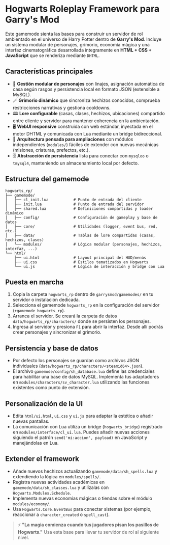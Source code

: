 # Hogwarts Roleplay Framework para Garry's Mod

Este gamemode sienta las bases para construir un servidor de rol ambientado en el universo de Harry Potter dentro de **Garry's Mod**. Incluye un sistema modular de personajes, grimorio, economía mágica y una interfaz cinematográfica desarrollada íntegramente en **HTML + CSS + JavaScript** que se renderiza mediante `DHTML`.

## Características principales

- 🧙 **Gestión modular de personajes** con linajes, asignación automática de casa según rasgos y persistencia local en formato JSON (extensible a MySQL).
- 🪄 **Grimorio dinámico** que sincroniza hechizos conocidos, comprueba restricciones narrativas y gestiona cooldowns.
- 🕮 **Lore configurable** (casas, clases, hechizos, ubicaciones) compartido entre cliente y servidor para mantener coherencia en la ambientación.
- 🖥️ **WebUI responsive** construida con web estándar, inyectada en el motor DHTML y comunicada con Lua mediante un bridge bidireccional.
- 🧩 **Arquitectura pensada para ampliaciones** con módulos independientes (`modules/`) fáciles de extender con nuevas mecánicas (misiones, criaturas, prefectos, etc.).
- 🗄️ **Abstracción de persistencia** lista para conectar con `mysqloo` o `tmysql4`, manteniendo un almacenamiento local por defecto.

## Estructura del gamemode

```
hogwarts_rp/
├── gamemode/
│   ├── cl_init.lua           # Punto de entrada del cliente
│   ├── init.lua              # Punto de entrada del servidor
│   ├── shared.lua            # Definiciones compartidas y loader dinámico
│   ├── config/               # Configuración de gameplay y base de datos
│   ├── core/                 # Utilidades (logger, event bus, red, etc.)
│   ├── data/                 # Tablas de lore compartidas (casas, hechizos, clases)
│   └── modules/              # Lógica modular (personajes, hechizos, interfaz, ...)
└── html/
    ├── ui.html               # Layout principal del HUD/menús
    ├── ui.css                # Estilos tematizados en Hogwarts
    └── ui.js                 # Lógica de interacción y bridge con Lua
```

## Puesta en marcha

1. Copia la carpeta `hogwarts_rp` dentro de `garrysmod/gamemodes/` en tu servidor o instalación dedicada.
2. Selecciona el gamemode `hogwarts_rp` en la configuración del servidor (`+gamemode hogwarts_rp`).
3. Arranca el servidor. Se creará la carpeta de datos `data/hogwarts_rp/characters/` donde se persisten los personajes.
4. Ingresa al servidor y presiona `F1` para abrir la interfaz. Desde allí podrás crear personajes y sincronizar el grimorio.

## Persistencia y base de datos

- Por defecto los personajes se guardan como archivos JSON individuales (`data/hogwarts_rp/characters/<steamid64>.json`).
- El archivo `gamemode/config/sh_database.lua` define las credenciales para habilitar una base de datos MySQL. Implementa tus adaptadores en `modules/characters/sv_character.lua` utilizando las funciones existentes como punto de extensión.

## Personalización de la UI

- Edita `html/ui.html`, `ui.css` y `ui.js` para adaptar la estética o añadir nuevas pantallas.
- La comunicación con Lua utiliza un bridge (`hogwarts_bridge`) registrado en `modules/interface/cl_ui.lua`. Puedes añadir nuevas acciones siguiendo el patrón `send('mi:accion', payload)` en JavaScript y manejándolas en Lua.

## Extender el framework

- Añade nuevos hechizos actualizando `gamemode/data/sh_spells.lua` y extendiendo la lógica en `modules/spells/`.
- Registra nuevas actividades académicas en `gamemode/data/sh_classes.lua` y utilízalas con `Hogwarts.Modules.Schedule`.
- Implementa nuevas economías mágicas o tiendas sobre el módulo `modules/economy/`.
- Usa `Hogwarts.Core.EventBus` para conectar sistemas (por ejemplo, reaccionar a `character_created` o `spell_cast`).

> ⚡ **"La magia comienza cuando tus jugadores pisan los pasillos de Hogwarts."** Usa esta base para llevar tu servidor de rol al siguiente nivel.
